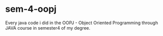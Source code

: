 # sem-4-oopj
Every java code i did in the OOPJ - Object Oriented Programming through JAVA course in semester4 of my degree.
